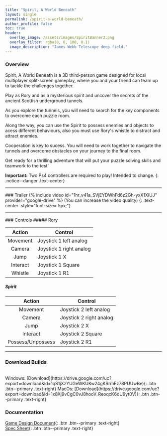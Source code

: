 ```yaml
---
title: "Spirit, A World Beneath"
layout: single
permalink: /spirit-a-world-beneath/
author_profile: false
toc: true
header:
  overlay_image: /assets/images/SpiritBanner2.png
  overlay_filter: rgba(0, 0, 100, 0.1)
  image_description: "James Webb Telescope deep field."
---
```

### Overview
Spirit, A World Beneath is a 3D third-person game designed for local multiplayer split-screen gameplay, where you and your friend can team up to tackle the challenges together.  

Play as Rory and as a mysterious spirit and uncover the secrets of the ancient Scottish underground tunnels.

As you explore the tunnels, you will need to search for the key components to overcome each puzzle room.  

Along the way, you can use the Spirit to possess enemies and objects to acess different behaviours, also you must use Rory's whistle to distract and attract enemies.  

Cooperation is key to sucess. You will need to work together to navigate the tunnels and overcome obstacles on your journey to the final room.  

Get ready for a thrilling adventure that will put your puzzle solving skills and teamwork to the test'

**Important:** Two Ps4 controllers are required to play! Intended to change.
{: .notice--danger .text-center}  
<hr>
### Trailer  
{% include video id="1hr_v41a_SVjEYDWhFd6z2Gh-yxX1XIUJ" provider="google-drive" %}  
(You can increase the video quality)  
{: .text-center .style="font-size= 5px;"}
<hr>
### Controls  
##### Rory  

|  Action  	| Control                 	|
|:--------:	|-------------------------	|
| Movement 	| Joystick 1 left analog  	|
| Camera   	| Joystick 1 right analog 	|
| Jump     	| Joystick 1 X            	|
| Interact 	| Joystick 1 Square       	|
| Whistle  	| Joystick 1 R1           	|

##### Spirit  

|       Action      	| Control                 	|
|:-----------------:	|-------------------------	|
| Movement          	| Joystick 2 left analog  	|
| Camera            	| Joystick 2 right analog 	|
| Jump              	| Joystick 2 X            	|
| Interact          	| Joystick 2 Square       	|
| Possess/Unpossess 	| Joystick 2 R1           	|  

<hr>

### Download Builds  
<br>
Windows: [Download](https://drive.google.com/uc?export=download&id=1qS1jXzYUGeWKUKw24gKRrmEz78PUUwBe){: .btn .btn--primary .text-right}  
MacOs: [Download](https://drive.google.com/uc?export=download&id=1x8Xj9vCgC0vJ8hooV_ReoqcK6oU9yt0V){: .btn .btn--primary .text-right}

### Documentation

[Game Design Document](https://drive.google.com/file/d/1wmc88soNyg0D2Mzbw1NCY5drLffhZJh1/view?usp=sharing){: .btn .btn--primary .text-right}  
[Spec Sheet](https://drive.google.com/file/d/1UGSFAZr6QGnFzS--s0V5b6pZ76flO1oK/view?usp=sharing){: .btn .btn--primary .text-right}  
